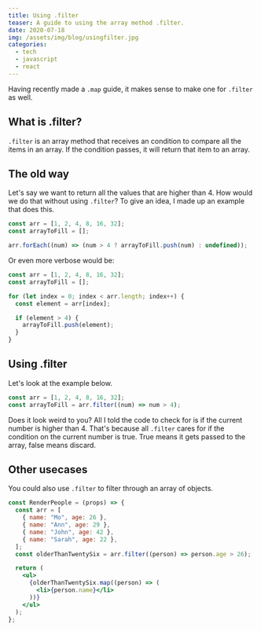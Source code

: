 ```yaml
---
title: Using .filter
teaser: A guide to using the array method .filter.
date: 2020-07-18
img: /assets/img/blog/usingfilter.jpg
categories:
  - tech
  - javascript
  - react
---
```


Having recently made a `.map` guide, it makes sense to make one for `.filter` as well.

## What is .filter?

`.filter` is an array method that receives an condition to compare all the items in
an array. If the condition passes, it will return that item to an array.

## The old way

Let's say we want to return all the values that are higher than 4. How would we do that
without using `.filter`? To give an idea, I made up an example that does this.

```js
const arr = [1, 2, 4, 8, 16, 32];
const arrayToFill = [];

arr.forEach((num) => (num > 4 ? arrayToFill.push(num) : undefined));
```

Or even more verbose would be:

```js
const arr = [1, 2, 4, 8, 16, 32];
const arrayToFill = [];

for (let index = 0; index < arr.length; index++) {
  const element = arr[index];

  if (element > 4) {
    arrayToFill.push(element);
  }
}
```

## Using .filter

Let's look at the example below.

```js {2}
const arr = [1, 2, 4, 8, 16, 32];
const arrayToFill = arr.filter((num) => num > 4);
```

Does it look weird to you? All I told the code to check for is if the current number is higher than 4. That's because all `.filter` cares for if the condition on the current number is true. True means it gets passed to the array, false means discard.

## Other usecases

You could also use `.filter` to filter through an array of objects.

```jsx
const RenderPeople = (props) => {
  const arr = [
    { name: "Mo", age: 26 },
    { name: "Ann", age: 29 },
    { name: "John", age: 42 },
    { name: "Sarah", age: 22 },
  ];
  const olderThanTwentySix = arr.filter((person) => person.age > 26);

  return (
    <ul>
      {olderThanTwentySix.map((person) => (
        <li>{person.name}</li>
      ))}
    </ul>
  );
};
```
